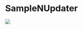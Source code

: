 # SampleNUpdater
[![](https://jitpack.io/v/maliasgharm/SampleNUpdater.svg)](https://jitpack.io/#maliasgharm/SampleNUpdater)
